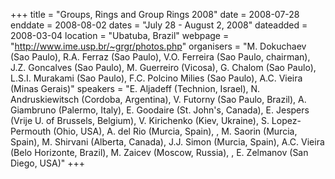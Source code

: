 +++
title = "Groups, Rings and Group Rings 2008"
date = 2008-07-28
enddate = 2008-08-02
dates = "July 28 - August 2, 2008"
dateadded = 2008-03-04
location = "Ubatuba, Brazil"
webpage = "http://www.ime.usp.br/~grgr/photos.php"
organisers = "M. Dokuchaev (Sao Paulo), R.A. Ferraz (Sao Paulo), V.O. Ferreira (Sao Paulo, chairman), J.Z. Goncalves (Sao Paulo), M. Guerreiro (Vicosa), G. Chalom (Sao Paulo), L.S.I. Murakami (Sao Paulo), F.C. Polcino Milies (Sao Paulo), A.C. Vieira (Minas Gerais)"
speakers = "E. Aljadeff (Technion, Israel), N. Andruskiewitsch (Cordoba, Argentina), V. Futorny (Sao Paulo, Brazil), A. Giambruno (Palermo, Italy), E. Goodaire (St. John's, Canada), E. Jespers (Vrije U. of Brussels, Belgium), V. Kirichenko (Kiev, Ukraine), S. Lopez-Permouth (Ohio, USA), A. del Rio (Murcia, Spain), , M. Saorin (Murcia, Spain), M. Shirvani (Alberta, Canada), J.J. Simon (Murcia, Spain), A.C. Vieira (Belo Horizonte, Brazil), M. Zaicev (Moscow, Russia), , E. Zelmanov (San Diego, USA)"
+++
